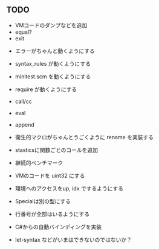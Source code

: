 ## TODO

- VMコードのダンプなどを追加
- equal?
- exit


* エラーがちゃんと動くようにする
* syntax_rules が動くようにする
* minitest.scm を動くようにする
* require が動くようにする
* call/cc
* eval
* append
* 衛生的マクロがちゃんとうごくように rename を実装する
* stasticsに関数ごとのコールを追加

* 継続的ベンチマーク
* VMのコードを uint32 にする
* 環境へのアクセスをup, idx でするようにする

* Specialは別の型にする
* 行番号が全部はいるようにする
* C#からの自動バインディングを実装
* let-syntax などがいまはできないのではないか？
